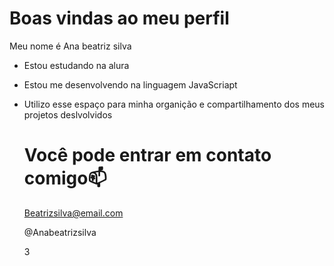 # Boas vindas ao meu perfil

Meu nome é Ana beatriz silva

- Estou estudando na alura
- Estou me desenvolvendo na linguagem JavaScriapt
- Utilizo esse espaço para minha organição e compartilhamento dos meus projetos deslvolvidos

  # Você pode entrar em contato comigo📫

  Beatrizsilva@email.com

  @Anabeatrizsilva











  3
